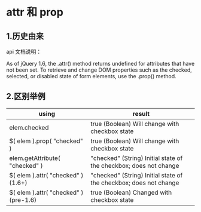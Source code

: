# attr 和 prop
## 1.历史由来
api 文档说明：

As of jQuery 1.6, the .attr() method returns undefined for attributes that have not been set. To retrieve and change DOM properties such as the checked, selected, or disabled state of form elements, use the .prop() method.

## 2.区别举例
|using|result|
|---|---|
|elem.checked	|true (Boolean) Will change with checkbox state|
|$( elem ).prop( "checked" )	|true (Boolean) Will change with checkbox state|
|elem.getAttribute( "checked" )	|"checked" (String) Initial state of the checkbox; does not change|
|$( elem ).attr( "checked" ) (1.6+)	|"checked" (String) Initial state of the checkbox; does not change|
|$( elem ).attr( "checked" ) (pre-1.6)	|true (Boolean) Changed with checkbox state|
